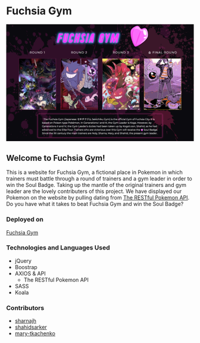 # Fuchsia Gym
![image](/media/indexpic.png)
## Welcome to Fuchsia Gym!
This is a website for Fuchsia Gym, a fictional place in Pokemon in which trainers must battle through a round of trainers and a gym leader in order to win the Soul Badge. Taking up the mantle of the original trainers and gym leader are the lovely contributers of this project. We have displayed our Pokemon on the website by pulling dating from [The RESTful Pokemon API](https://pokeapi.co/).
Do you have what it takes to beat Fuchsia Gym and win the Soul Badge?
### Deployed on
[Fuchsia Gym](https://sharnajh.github.io/fuchsia-gym/)
### Technologies and Languages Used
* jQuery
* Boostrap
* AXIOS & API
  * The RESTful Pokemon API
* SASS
* Koala
### Contributors 
* [sharnajh](https://github.com/sharnajh)
* [shahidsarker](https://github.com/shahidsarker)
* [mary-tkachenko](https://github.com/mary-tkachenko)
